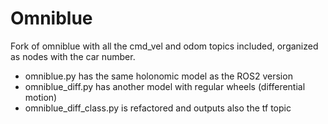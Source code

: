 # Omniblue 

Fork of omniblue with all the cmd_vel and odom topics included, organized as nodes with the car number.
- omniblue.py has the same holonomic model as the ROS2 version
- omniblue_diff.py has another model with regular wheels (differential motion)
- omniblue_diff_class.py is refactored and outputs also the tf topic 

